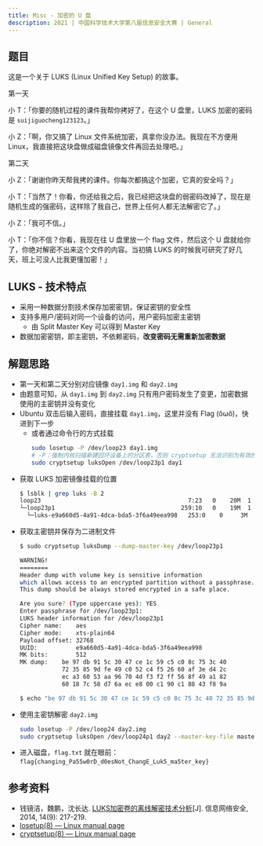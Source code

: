 ```yaml
---
title: Misc - 加密的 U 盘
description: 2021 | 中国科学技术大学第八届信息安全大赛 | General
---
```


## 题目

这是一个关于 LUKS (Linux Unified Key Setup) 的故事。

第一天

小 T：「你要的随机过程的课件我帮你拷好了，在这个 U 盘里，LUKS 加密的密码是 `suijiguocheng123123`。」

小 Z：「啊，你又搞了 Linux 文件系统加密，真拿你没办法。我现在不方便用 Linux，我直接把这块盘做成磁盘镜像文件再回去处理吧。」

第二天

小 Z：「谢谢你昨天帮我拷的课件。你每次都搞这个加密，它真的安全吗？」

小 T：「当然了！你看，你还给我之后，我已经把这块盘的弱密码改掉了，现在是随机生成的强密码，这样除了我自己，世界上任何人都无法解密它了。」

小 Z：「我可不信。」

小 T：「你不信？你看，我现在往 U 盘里放一个 flag 文件，然后这个 U 盘就给你了，你绝对解密不出来这个文件的内容。当初搞 LUKS 的时候我可研究了好几天，班上可没人比我更懂加密！」

## LUKS - 技术特点

- 采用一种数据分割技术保存加密密钥，保证密钥的安全性 
- 支持多用户/密码对同一个设备的访问，用户密码加密主密钥
    - 由 Split Master Key 可以得到 Master Key
- 数据加密密钥，即主密钥，不依赖密码，**改变密码无需重新加密数据**

## 解题思路

- 第一天和第二天分别对应镜像 `day1.img` 和 `day2.img`
- 由题意可知，从 `day1.img` 到 `day2.img` 只有用户密码发生了变更，加密数据使用的主密钥并没有变化
- Ubuntu 双击后输入密码，直接挂载 `day1.img`，这里并没有 Flag (ŏωŏ)，快进到下一步
    - 或者通过命令行的方式挂载
        ```bash
        sudo losetup -P /dev/loop23 day1.img
        # -P：强制内核扫描新建回环设备上的分区表，否则 cryptsetup 无法识别为有效的 LUKS 设备
        sudo cryptsetup luksOpen /dev/loop23p1 day1
        ```
- 获取 LUKS 加密镜像挂载的位置
    ```bash
    $ lsblk | grep luks -B 2
    loop23                                          7:23   0    20M  1 loop  
    └─loop23p1                                    259:10   0    19M  1 part  
      └─luks-e9a660d5-4a91-4dca-bda5-3f6a49eea998   253:0    0     3M  1 crypt /media/yanhui/My Disk
    ```
- 获取主密钥并保存为二进制文件
    ```bash
    $ sudo cryptsetup luksDump --dump-master-key /dev/loop23p1

    WARNING!
    ========
    Header dump with volume key is sensitive information
    which allows access to an encrypted partition without a passphrase.
    This dump should be always stored encrypted in a safe place.

    Are you sure? (Type uppercase yes): YES
    Enter passphrase for /dev/loop23p1: 
    LUKS header information for /dev/loop23p1
    Cipher name:   	aes
    Cipher mode:   	xts-plain64
    Payload offset:	32768
    UUID:          	e9a660d5-4a91-4dca-bda5-3f6a49eea998
    MK bits:       	512
    MK dump:	be 97 db 91 5c 30 47 ce 1c 59 c5 c0 8c 75 3c 40 
                72 35 85 9d fe 49 c0 52 c4 f5 26 60 af 3e d4 2c 
                ec a3 60 53 aa 96 70 4d f3 f2 ff 56 8f 49 a1 82 
                60 18 7c 58 d7 6a ec e8 00 c1 90 c1 88 43 f8 9a

    $ echo "be 97 db 91 5c 30 47 ce 1c 59 c5 c0 8c 75 3c 40 72 35 85 9d fe 49 c0 52 c4 f5 26 60 af 3e d4 2c ec a3 60 53 aa 96 70 4d f3 f2 ff 56 8f 49 a1 82 60 18 7c 58 d7 6a ec e8 00 c1 90 c1 88 43 f8 9a" | tr -d " " | xxd -r -p > masterkey
    ```
- 使用主密钥解密 `day2.img`
    ```bash
    sudo losetup -P /dev/loop24 day2.img
    sudo cryptsetup luksOpen /dev/loop24p1 day2 --master-key-file masterkey
    ```
- 进入磁盘，`flag.txt` 就在眼前：`flag{changing_Pa55w0rD_d0esNot_ChangE_Luk5_ma5ter_key}`

## 参考资料

- 钱镜洁，魏鹏，沈长达. [LUKS加密卷的离线解密技术分析](http://netinfo-security.org/CN/10.3969/j.issn.1671-1122.2014.09.051)[J]. 信息网络安全, 2014, 14(9): 217-219. 
- [losetup(8) — Linux manual page](https://man7.org/linux/man-pages/man8/losetup.8.html)
- [cryptsetup(8) — Linux manual page](https://man7.org/linux/man-pages/man8/cryptsetup.8.html)